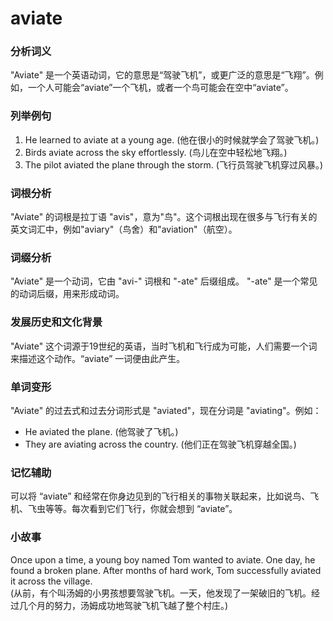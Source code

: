 # aviate

### 分析词义

  

"Aviate" 是一个英语动词，它的意思是“驾驶飞机”，或更广泛的意思是“飞翔”。例如，一个人可能会“aviate”一个飞机，或者一个鸟可能会在空中“aviate”。

  

### 列举例句

  

1.  He learned to aviate at a young age. (他在很小的时候就学会了驾驶飞机。)
2.  Birds aviate across the sky effortlessly. (鸟儿在空中轻松地飞翔。)
3.  The pilot aviated the plane through the storm. (飞行员驾驶飞机穿过风暴。)

  

### 词根分析

  

"Aviate" 的词根是拉丁语 "avis"，意为"鸟"。这个词根出现在很多与飞行有关的英文词汇中，例如"aviary"（鸟舍）和"aviation"（航空）。

  

### 词缀分析

  

"Aviate" 是一个动词，它由 "avi-" 词根和 "-ate" 后缀组成。 "-ate" 是一个常见的动词后缀，用来形成动词。

  

### 发展历史和文化背景

  

"Aviate" 这个词源于19世纪的英语，当时飞机和飞行成为可能，人们需要一个词来描述这个动作。“aviate” 一词便由此产生。

  

### 单词变形

  

"Aviate" 的过去式和过去分词形式是 "aviated"，现在分词是 "aviating"。例如：

  

*   He aviated the plane. (他驾驶了飞机。)
*   They are aviating across the country. (他们正在驾驶飞机穿越全国。)

  

### 记忆辅助

  

可以将 “aviate” 和经常在你身边见到的飞行相关的事物关联起来，比如说鸟、飞机、飞虫等等。每次看到它们飞行，你就会想到 “aviate”。

  

### 小故事

  

Once upon a time, a young boy named Tom wanted to aviate. One day, he found a broken plane. After months of hard work, Tom successfully aviated it across the village.  
(从前，有个叫汤姆的小男孩想要驾驶飞机。一天，他发现了一架破旧的飞机。经过几个月的努力，汤姆成功地驾驶飞机飞越了整个村庄。)
